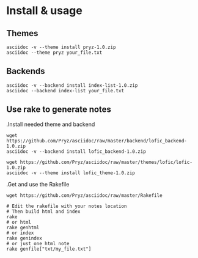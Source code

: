 Install & usage
===============

Themes
------

    asciidoc -v --theme install pryz-1.0.zip
    asciidoc --theme pryz your_file.txt


Backends
--------

    asciidoc -v --backend install index-list-1.0.zip
    asciidoc --backend index-list your_file.txt

Use rake to generate notes
--------------------------

.Install needed theme and backend

        
    wget https://github.com/Pryz/asciidoc/raw/master/backend/lofic_backend-1.0.zip
    asciidoc -v --backend install lofic_backend-1.0.zip

    wget https://github.com/Pryz/asciidoc/raw/master/themes/lofic/lofic-1.0.zip
    asciidoc -v --theme install lofic_theme-1.0.zip

.Get and use the Rakefile

    wget https://github.com/Pryz/asciidoc/raw/master/Rakefile

    # Edit the rakefile with your notes location
    # Then build html and index
    rake
    # or html
    rake genhtml
    # or index
    rake genindex
    # or just one html note
    rake genfile["txt/my_file.txt"]
